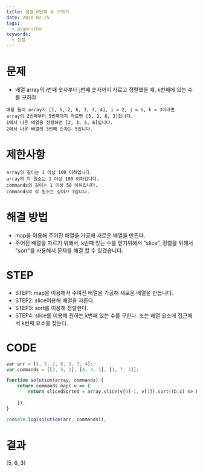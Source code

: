 ```yaml
---
title: 정렬_K번째 수 구하기 
date: 2020-02-25
tags:
  - algorithm
keywords:
  - 정렬
---
```


# 문제 
* 배열 array의 i번째 숫자부터 j번째 숫자까지 자르고 정렬했을 때, k번째에 있는 수를 구하라
```
예를 들어 array가 [1, 5, 2, 6, 3, 7, 4], i = 2, j = 5, k = 3이라면
array의 2번째부터 5번째까지 자르면 [5, 2, 6, 3]입니다.
1에서 나온 배열을 정렬하면 [2, 3, 5, 6]입니다.
2에서 나온 배열의 3번째 숫자는 5입니다.
```

# 제한사항
```
array의 길이는 1 이상 100 이하입니다.
array의 각 원소는 1 이상 100 이하입니다.
commands의 길이는 1 이상 50 이하입니다.
commands의 각 원소는 길이가 3입니다.
```

# 해결 방법 
* map을 이용해 주어진 배열을 가공해 새로운 배열을 만든다.
* 주어진 배열을 자르기 위해서, k번째 있는 수를 얻기위해서 "slice", 정렬을 위해서 "sort"를 사용해서 문제를 해결 할 수 있겠습니다.

# STEP
* STEP1: map을 이용해서 주여진 배열을 가공해 새로운 배열을 만듭니다.
* STEP2: slice이용해 배열을 자른다.
* STEP3: sort를 이용해 정렬한다.
* STEP4: slice를 이용해 원하는 k번째 있는 수를 구한다. 또는 배열 요소에 접근해서 k번째 요소를 찾는다.


# CODE
```js
var arr = [1, 5, 2, 6, 3, 7, 4];
var commands = [[2, 5, 3], [4, 4, 1], [1, 7, 3]];

function solution(array, commands) {
    return commands.map( v => {
        return slicedSorted = array.slice(v[0]-1, v[1]).sort((b,c) => b-c).slice(v[2]-1, v[2])[0];
        
    });
}

console.log(solution(arr, commands));
```

# 결과
[5, 6, 3]

